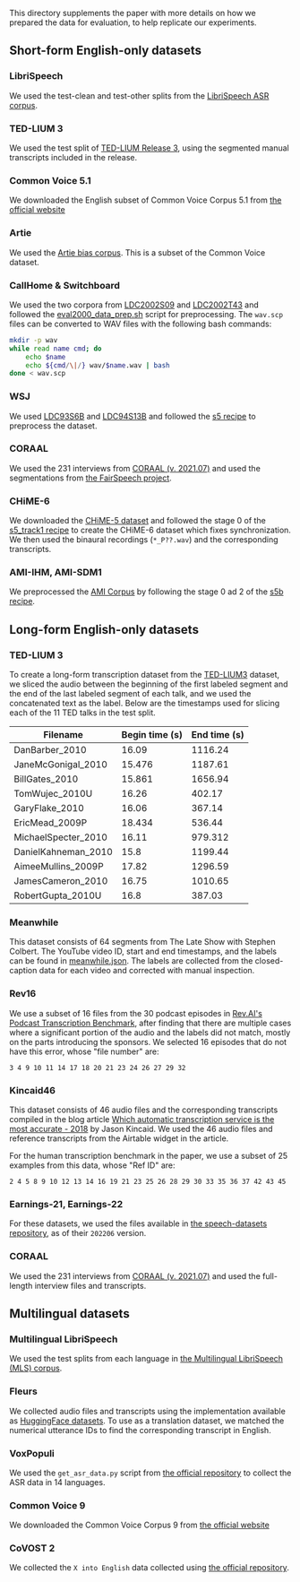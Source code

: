 This directory supplements the paper with more details on how we prepared the data for evaluation, to help replicate our experiments.

## Short-form English-only datasets

### LibriSpeech

We used the test-clean and test-other splits from the [LibriSpeech ASR corpus](https://www.openslr.org/12).

### TED-LIUM 3

We used the test split of [TED-LIUM Release 3](https://www.openslr.org/51/), using the segmented manual transcripts included in the release.

### Common Voice 5.1

We downloaded the English subset of Common Voice Corpus 5.1 from [the official website](https://commonvoice.mozilla.org/en/datasets)

### Artie

We used the [Artie bias corpus](https://github.com/artie-inc/artie-bias-corpus). This is a subset of the Common Voice dataset.

### CallHome & Switchboard

We used the two corpora from [LDC2002S09](https://catalog.ldc.upenn.edu/LDC2002S09) and [LDC2002T43](https://catalog.ldc.upenn.edu/LDC2002T43) and followed the [eval2000_data_prep.sh](https://github.com/kaldi-asr/kaldi/blob/master/egs/fisher_swbd/s5/local/eval2000_data_prep.sh) script for preprocessing. The `wav.scp` files can be converted to WAV files with the following bash commands:

```bash
mkdir -p wav
while read name cmd; do
    echo $name
    echo ${cmd/\|/} wav/$name.wav | bash
done < wav.scp
```

### WSJ

We used [LDC93S6B](https://catalog.ldc.upenn.edu/LDC93S6B) and [LDC94S13B](https://catalog.ldc.upenn.edu/LDC94S13B) and followed the [s5 recipe](https://github.com/kaldi-asr/kaldi/tree/master/egs/wsj/s5) to preprocess the dataset.

### CORAAL

We used the 231 interviews from [CORAAL (v. 2021.07)](https://oraal.uoregon.edu/coraal) and used the segmentations from [the FairSpeech project](https://github.com/stanford-policylab/asr-disparities/blob/master/input/CORAAL_transcripts.csv).

### CHiME-6

We downloaded the [CHiME-5 dataset](https://spandh.dcs.shef.ac.uk//chime_challenge/CHiME5/download.html) and followed the stage 0 of the [s5_track1 recipe](https://github.com/kaldi-asr/kaldi/tree/master/egs/chime6/s5_track1) to create the CHiME-6 dataset which fixes synchronization. We then used the binaural recordings (`*_P??.wav`) and the corresponding transcripts.

### AMI-IHM, AMI-SDM1

We preprocessed the [AMI Corpus](https://groups.inf.ed.ac.uk/ami/corpus/overview.shtml) by following the stage 0 ad 2 of the [s5b recipe](https://github.com/kaldi-asr/kaldi/tree/master/egs/ami/s5b).

## Long-form English-only datasets

### TED-LIUM 3

To create a long-form transcription dataset from the [TED-LIUM3](https://www.openslr.org/51/) dataset, we sliced the audio between the beginning of the first labeled segment and the end of the last labeled segment of each talk, and we used the concatenated text as the label. Below are the timestamps used for slicing each of the 11 TED talks in the test split.

| Filename            | Begin time (s) | End time (s) |
| ------------------- | -------------- | ------------ |
| DanBarber_2010      | 16.09          | 1116.24      |
| JaneMcGonigal_2010  | 15.476         | 1187.61      |
| BillGates_2010      | 15.861         | 1656.94      |
| TomWujec_2010U      | 16.26          | 402.17       |
| GaryFlake_2010      | 16.06          | 367.14       |
| EricMead_2009P      | 18.434         | 536.44       |
| MichaelSpecter_2010 | 16.11          | 979.312      |
| DanielKahneman_2010 | 15.8           | 1199.44      |
| AimeeMullins_2009P  | 17.82          | 1296.59      |
| JamesCameron_2010   | 16.75          | 1010.65      |
| RobertGupta_2010U   | 16.8           | 387.03       |

### Meanwhile

This dataset consists of 64 segments from The Late Show with Stephen Colbert. The YouTube video ID, start and end timestamps, and the labels can be found in [meanwhile.json](meanwhile.json). The labels are collected from the closed-caption data for each video and corrected with manual inspection.

### Rev16

We use a subset of 16 files from the 30 podcast episodes in [Rev.AI's Podcast Transcription Benchmark](https://www.rev.ai/blog/podcast-transcription-benchmark-part-1/), after finding that there are multiple cases where a significant portion of the audio and the labels did not match, mostly on the parts introducing the sponsors. We selected 16 episodes that do not have this error, whose "file number" are:

    3 4 9 10 11 14 17 18 20 21 23 24 26 27 29 32

### Kincaid46

This dataset consists of 46 audio files and the corresponding transcripts compiled in the blog article [Which automatic transcription service is the most accurate - 2018](https://medium.com/descript/which-automatic-transcription-service-is-the-most-accurate-2018-2e859b23ed19) by Jason Kincaid. We used the 46 audio files and reference transcripts from the Airtable widget in the article.

For the human transcription benchmark in the paper, we use a subset of 25 examples from this data, whose "Ref ID" are:

    2 4 5 8 9 10 12 13 14 16 19 21 23 25 26 28 29 30 33 35 36 37 42 43 45

### Earnings-21, Earnings-22

For these datasets, we used the files available in [the speech-datasets repository](https://github.com/revdotcom/speech-datasets), as of their `202206` version.

### CORAAL

We used the 231 interviews from [CORAAL (v. 2021.07)](https://oraal.uoregon.edu/coraal) and used the full-length interview files and transcripts.

## Multilingual datasets

### Multilingual LibriSpeech

We used the test splits from each language in [the Multilingual LibriSpeech (MLS) corpus](https://www.openslr.org/94/).

### Fleurs

We collected audio files and transcripts using the implementation available as [HuggingFace datasets](https://huggingface.co/datasets/google/fleurs/blob/main/fleurs.py). To use as a translation dataset, we matched the numerical utterance IDs to find the corresponding transcript in English.

### VoxPopuli

We used the `get_asr_data.py` script from [the official repository](https://github.com/facebookresearch/voxpopuli) to collect the ASR data in 14 languages.

### Common Voice 9

We downloaded the Common Voice Corpus 9 from [the official website](https://commonvoice.mozilla.org/en/datasets)

### CoVOST 2

We collected the `X into English` data collected using [the official repository](https://github.com/facebookresearch/covost).

